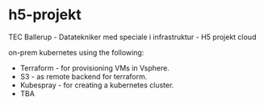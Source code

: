# h5-projekt
TEC Ballerup - Datatekniker med speciale i infrastruktur - H5 projekt cloud

on-prem kubernetes using the following:
* Terraform - for provisioning VMs in Vsphere.
* S3 - as remote backend for terraform.
* Kubespray - for creating a kubernetes cluster.
* TBA
